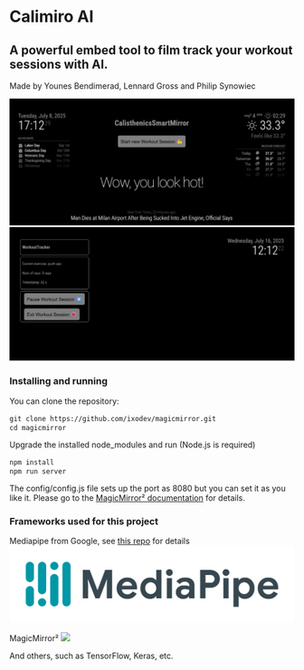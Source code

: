 # Calimiro AI
## A powerful embed tool to film track your workout sessions with AI.
Made by Younes Bendimerad, Lennard Gross and Philip Synowiec

<img src=".github/thumbnail.png"/>
<img src=".github/thumbnail2.png"/>

### Installing and running

You can clone the repository:
```
git clone https://github.com/ixodev/magicmirror.git
cd magicmirror
```

Upgrade the installed node_modules and run (Node.js is required)
```
npm install
npm run server
```

The config/config.js file sets up the port as 8080 but you can set it as you like it.
Please go to the <a href="https://docs.magicmirror.builders/configuration/introduction.html"> MagicMirror² documentation</a> for details.

### Frameworks used for this project

Mediapipe from Google, see <a href="https://www.github.com/PhilipSynowiec/WorkoutTracker">this repo</a> for details
<img src=".github/mediapipe_header.png"/>

MagicMirror²
<img src=".github/header.png"/>

And others, such as TensorFlow, Keras, etc.